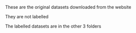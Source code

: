 These are the original datasets downloaded from the website

They are not labelled

The labelled datasets are in the other 3 folders
